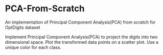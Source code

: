 # PCA-From-Scratch
An implementation of Principal Component Analysis(PCA) from scratch for OptDigits dataset

Implement Principal Component Analysis(PCA) to project the digits into two dimensional space. Plot the transformed data points on a scatter plot. Use a unique color for each class.
